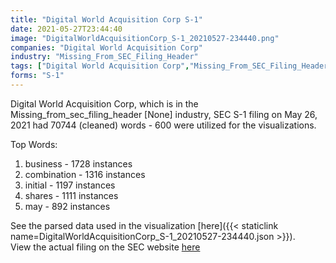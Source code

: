 ```yaml
---
title: "Digital World Acquisition Corp S-1"
date: 2021-05-27T23:44:40
image: "DigitalWorldAcquisitionCorp_S-1_20210527-234440.png"
companies: "Digital World Acquisition Corp"
industry: "Missing_From_SEC_Filing_Header"
tags: ["Digital World Acquisition Corp","Missing_From_SEC_Filing_Header","05-26-2021","S-1"]
forms: "S-1"
---
```

Digital World Acquisition Corp, which is in the Missing_from_sec_filing_header [None] industry, SEC S-1 filing on May 26, 2021 had 70744 (cleaned) words - 600 were utilized for the visualizations.

Top Words:
1. business - 1728 instances
2. combination - 1316 instances
3. initial - 1197 instances
4. shares - 1111 instances
5. may - 892 instances


See the parsed data used in the visualization [here]({{< staticlink name=DigitalWorldAcquisitionCorp_S-1_20210527-234440.json >}}).  
View the actual filing on the SEC website [here](https://www.sec.gov/Archives/edgar/data/1849635/0001104659-21-071982.txt)